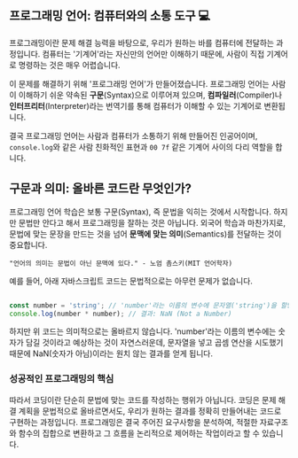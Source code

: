 ## 프로그래밍 언어: 컴퓨터와의 소통 도구 💻
프로그래밍이란 문제 해결 능력을 바탕으로, 우리가 원하는 바를 컴퓨터에 전달하는 과정입니다. 컴퓨터는 '기계어'라는 자신만의 언어만 이해하기 때문에, 사람이 직접 기계어로 명령하는 것은 매우 어렵습니다.

이 문제를 해결하기 위해 '프로그래밍 언어'가 만들어졌습니다. 프로그래밍 언어는 사람이 이해하기 쉬운 약속된 **구문**(Syntax)으로 이루어져 있으며, **컴파일러**(Compiler)나 **인터프리터**(Interpreter)라는 번역기를 통해 컴퓨터가 이해할 수 있는 기계어로 변환됩니다.

결국 프로그래밍 언어는 사람과 컴퓨터가 소통하기 위해 만들어진 인공어이며, `console.log`와 같은 사람 친화적인 표현과 `00 7f` 같은 기계어 사이의 다리 역할을 합니다.

## 구문과 의미: 올바른 코드란 무엇인가?
프로그래밍 언어 학습은 보통 구문(Syntax), 즉 문법을 익히는 것에서 시작합니다. 하지만 문법만 안다고 해서 프로그래밍을 잘하는 것은 아닙니다. 외국어 학습과 마찬가지로, 문법에 맞는 문장을 만드는 것을 넘어 **문맥에 맞는 의미**(Semantics)를 전달하는 것이 중요합니다.

    "언어의 의미는 문법이 아닌 문맥에 있다." - 노엄 촘스키(MIT 언어학자)

예를 들어, 아래 자바스크립트 코드는 문법적으로는 아무런 문제가 없습니다.

```JavaScript

const number = 'string'; // 'number'라는 이름의 변수에 문자열('string')을 할당
console.log(number * number); // 결과: NaN (Not a Number)
```

하지만 위 코드는 의미적으로는 올바르지 않습니다. 'number'라는 이름의 변수에는 숫자가 담길 것이라고 예상하는 것이 자연스러운데, 문자열을 넣고 곱셈 연산을 시도했기 때문에 NaN(숫자가 아님)이라는 원치 않는 결과를 얻게 됩니다.

### 성공적인 프로그래밍의 핵심
따라서 코딩이란 단순히 문법에 맞는 코드를 작성하는 행위가 아닙니다. 코딩은 문제 해결 계획을 문법적으로 올바르면서도, 우리가 원하는 결과를 정확히 만들어내는 코드로 구현하는 과정입니다.
프로그래밍은 결국 주어진 요구사항을 분석하여, 적절한 자료구조와 함수의 집합으로 변환하고 그 흐름을 논리적으로 제어하는 작업이라고 할 수 있습니다.
